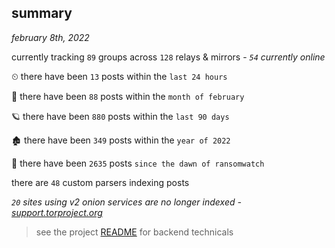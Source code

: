 
## summary
_february 8th, 2022_

currently tracking `89` groups across `128` relays & mirrors - _`54` currently online_

⏲ there have been `13` posts within the `last 24 hours`

🦈 there have been `88` posts within the `month of february`

🪐 there have been `880` posts within the `last 90 days`

🏚 there have been `349` posts within the `year of 2022`

🦕 there have been `2635` posts `since the dawn of ransomwatch`

there are `48` custom parsers indexing posts

_`20` sites using v2 onion services are no longer indexed - [support.torproject.org](https://support.torproject.org/onionservices/v2-deprecation/)_

> see the project [README](https://github.com/thetanz/ransomwatch#ransomwatch--) for backend technicals
